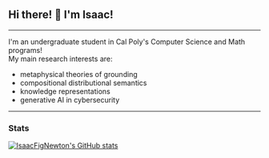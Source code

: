 ## Hi there! 👋 I'm Isaac!
-----------------------------------

I'm an undergraduate student in Cal Poly's Computer Science and Math programs! </br>
My main research interests are:
- metaphysical theories of grounding
- compositional distributional semantics
- knowledge representations
- generative AI in cybersecurity

-----------------------------------

### Stats

<a href="https://github.com/IsaacFigNewton"><img src="https://github-readme-stats.vercel.app/api?username=IsaacFigNewton&show_icons=true&hide=&count_private=true&title_color=84cc16&text_color=ffffff&icon_color=22c55e&bg_color=181824&hide_border=true&show_icons=true" alt="IsaacFigNewton's GitHub stats" /></a>

<!-- <a href="https://github.com/IsaacFigNewton"><img src="https://github-readme-activity-graph.cyclic.app/graph?username=IsaacFigNewton&theme=github-compact" alt="GitHub Commits Graph" width="48%"/></a> -->
